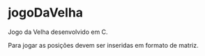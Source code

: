 # jogoDaVelha
Jogo da Velha desenvolvido em C.

Para jogar as posições devem ser inseridas em formato de matriz.

